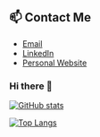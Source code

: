 ## 📫 Contact Me

- [Email](naderatef13@gmail.com)
- [LinkedIn]((https://www.linkedin.com/in/nader-atef-a37056193/))
- [Personal Website](https://www.yourwebsite.com)





### Hi there 👋
[![GitHub stats](https://github-readme-stats.vercel.app/api?username=Naderatef10&show_icons=true&theme=radical)](https://github.com/Naderatef10)

[![Top Langs](https://github-readme-stats.vercel.app/api/top-langs/?username=Naderatef10&layout=compact)](https://github.com/Naderatef10)
<!--
**Naderatef10/Naderatef10** is a ✨ _special_ ✨ repository because its `README.md` (this file) appears on your GitHub profile.

Here are some ideas to get you started:

- 🔭 I’m currently working on ...
- 🌱 I’m currently learning ...
- 👯 I’m looking to collaborate on ...
- 🤔 I’m looking for help with ...
- 💬 Ask me about ...
- 📫 How to reach me: ...
- 😄 Pronouns: ...
- ⚡ Fun fact: ...
-->
